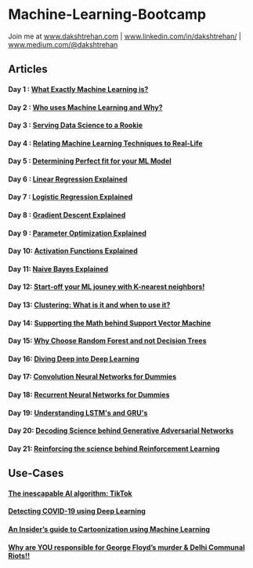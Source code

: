 # Machine-Learning-Bootcamp

Join me at www.dakshtrehan.com | www.linkedin.com/in/dakshtrehan/ | www.medium.com/@dakshtrehan

## Articles

#### Day 1 : [What Exactly Machine Learning is?](https://medium.com/@dakshtrehan/what-exactly-machine-learning-is-1746c9d151ed)
#### Day 2 : [Who uses Machine Learning and Why?](https://medium.com/@dakshtrehan/who-uses-machine-learning-and-why-c729c689dea3)
#### Day 3 : [Serving Data Science to a Rookie](https://medium.com/towards-artificial-intelligence/serving-data-science-to-a-rookie-b03af9ea99a2)
#### Day 4 : [Relating Machine Learning Techniques to Real-Life](https://levelup.gitconnected.com/relating-machine-learning-techniques-to-real-life-4dafd626fdff)
#### Day 5 : [Determining Perfect fit for your ML Model](https://medium.com/datadriveninvestor/determining-perfect-fit-for-your-ml-model-339459eef670)
#### Day 6 : [Linear Regression Explained](https://medium.com/towards-artificial-intelligence/linear-regression-explained-f5cc85ae2c5c)
#### Day 7 : [Logistic Regression Explained](https://towardsdatascience.com/logistic-regression-explained-ef1d816ea85a)
#### Day 8 : [Gradient Descent Explained](https://towardsdatascience.com/gradient-descent-explained-9b953fc0d2c)
#### Day 9 : [Parameter Optimization Explained](https://towardsdatascience.com/parameters-optimization-explained-876561853de0)
#### Day 10: [Activation Functions Explained](https://medium.com/analytics-vidhya/activation-functions-explained-8690ea7bdec9)
#### Day 11: [Naive Bayes Explained](https://medium.com/swlh/things-you-never-knew-about-naive-bayes-eb84b6ee039a)
#### Day 12: [Start-off your ML jouney with K-nearest neighbors!](https://medium.com/towards-artificial-intelligence/start-off-your-ml-journey-with-k-nearest-neighbors-f72a122f428)
#### Day 13: [Clustering: What is it and when to use it?](https://medium.com/towards-artificial-intelligence/clustering-what-it-is-when-to-use-it-a612bbe95881)
#### Day 14: [Supporting the Math behind Support Vector Machine](https://medium.com/towards-artificial-intelligence/supporting-the-math-behind-supporting-vector-machines-d46e94b23b9d)
#### Day 15: [Why Choose Random Forest and not Decision Trees](https://medium.com/towards-artificial-intelligence/why-choose-random-forest-and-not-decision-trees-a28278daa5d)
#### Day 16: [Diving Deep into Deep Learning](https://medium.com/towards-artificial-intelligence/diving-deep-into-deep-learning-f34497c18f11)
#### Day 17: [Convolution Neural Networks for Dummies](https://medium.com/towards-artificial-intelligence/convolutional-neural-networks-for-dummies-afd7166cd9e)
#### Day 18: [Recurrent Neural Networks for Dummies](https://medium.com/towards-artificial-intelligence/recurrent-neural-networks-for-dummies-8d2c4c725fbe)
#### Day 19: [Understanding LSTM's and GRU's](https://medium.com/@dakshtrehan/understanding-lstms-and-gru-s-b69749acaa35)
#### Day 20: [Decoding Science behind Generative Adversarial Networks](https://medium.com/towards-artificial-intelligence/decoding-science-behind-generative-adversarial-networks-4d188a67d863)
#### Day 21: [Reinforcing the science behind Reinforcement Learning](https://medium.com/@dakshtrehan/reinforcing-the-science-behind-reinforcement-learning-d2643ca39b51)

## Use-Cases

#### [The inescapable AI algorithm: TikTok](https://towardsdatascience.com/the-inescapable-ai-algorithm-tiktok-ad4c6fd981b8)
#### [Detecting COVID-19 using Deep Learning](https://towardsdatascience.com/detecting-covid-19-using-deep-learning-262956b6f981)
#### [An Insider’s guide to Cartoonization using Machine Learning](https://medium.com/towards-artificial-intelligence/an-insiders-guide-to-cartoonization-using-machine-learning-ce3648adfe8)
#### [Why are YOU responsible for George Floyd’s murder & Delhi Communal Riots!!](https://medium.com/@dakshtrehan/why-are-you-responsible-for-george-floyds-murder-delhi-communal-riots-4c1edb7acbc5)
